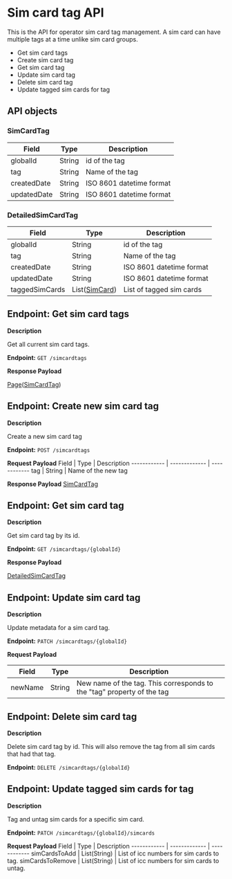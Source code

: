 # Sim card tag API
This is the API for operator sim card tag management.
A sim card can have multiple tags at a time unlike sim card groups. 

* Get sim card tags
* Create sim card tag
* Get sim card tag
* Update sim card tag
* Delete sim card tag
* Update tagged sim cards for tag

## API objects

### SimCardTag
Field        	| Type          | Description
------------ 	| ------------- | ------------
globalId 		| String        | id of the tag
tag 	        | String        | Name of the tag
createdDate 	| String        | ISO 8601 datetime format
updatedDate 	| String        | ISO 8601 datetime format

### DetailedSimCardTag
Field        	| Type                                                      | Description
------------ 	| -------------                                             | ------------
globalId 		| String                                                    | id of the tag
tag 	        | String                                                    | Name of the tag
createdDate 	| String                                                    | ISO 8601 datetime format
updatedDate 	| String                                                    | ISO 8601 datetime format
taggedSimCards 	| List([SimCard](/general-information/data-types/#simcard)) | List of tagged sim cards

## Endpoint: Get sim card tags

**Description**

Get all current sim card tags.

**Endpoint:** `GET /simcardtags`

**Response Payload**

[Page](/general-information/data-types/#page)([SimCardTag](/api/simcard-tags/#simcardtag))

## Endpoint: Create new sim card tag

**Description**

Create a new sim card tag

**Endpoint:** `POST /simcardtags`

**Request Payload**
Field        	| Type          | Description
------------ 	| ------------- | ------------
tag 		    | String        | Name of the new tag

**Response Payload**
[SimCardTag](/api/simcard-tags/#simcardtag)

## Endpoint: Get sim card tag

**Description**

Get sim card tag by its id.

**Endpoint:** `GET /simcardtags/{globalId}`

**Response Payload**

[DetailedSimCardTag](/api/simcard-tags/#detailedsimcardtag)

## Endpoint: Update sim card tag

**Description**

Update metadata for a sim card tag.

**Endpoint:** `PATCH /simcardtags/{globalId}`

**Request Payload**

Field        	| Type          | Description
------------ 	| ------------- | ------------
newName 		| String        | New name of the tag. This corresponds to the "tag" property of the tag


## Endpoint: Delete sim card tag

**Description**

Delete sim card tag by id. This will also remove the tag from all sim cards that had that tag.

**Endpoint:** `DELETE /simcardtags/{globalId}`

## Endpoint: Update tagged sim cards for tag

**Description**

Tag and untag sim cards for a specific sim card.

**Endpoint:** `PATCH /simcardtags/{globalId}/simcards`

**Request Payload**
Field        	    | Type          | Description
------------ 	    | ------------- | ------------
simCardsToAdd 	    | List(String)  | List of icc numbers for sim cards to tag.
simCardsToRemove    | List(String)  | List of icc numbers for sim cards to untag.
